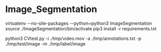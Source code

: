 # Image_Segmentation

virtualenv --no-site-packages --python=python3 ImageSegmentation
source ./ImageSegmentation/bin/activate
pip3 install -r requirements.txt


python3 CVtest.py -i ./tmp/video.mov -a ./tmp/annotations.txt -p ./tmp/test/image -m ./tmp/label/image